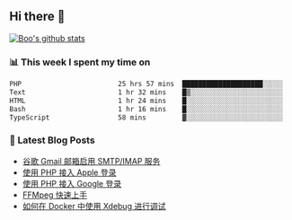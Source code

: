 ## Hi there 👋

[![Boo's github stats](https://github-readme-stats.vercel.app/api?username=0xAiKang)](https://github.com/anuraghazra/github-readme-stats)

<!-- [![Most Used Langs](https://github-readme-stats.vercel.app/api/top-langs/?username=0xAiKang)](https://github.com/anuraghazra/github-readme-stats) -->

### 📊 This week I spent my time on
<!--START_SECTION:waka-->

```txt
PHP                        25 hrs 57 mins  ████████████████████░░░░░   79.94 %
Text                       1 hr 32 mins    █▒░░░░░░░░░░░░░░░░░░░░░░░   04.75 %
HTML                       1 hr 24 mins    █░░░░░░░░░░░░░░░░░░░░░░░░   04.34 %
Bash                       1 hr 16 mins    █░░░░░░░░░░░░░░░░░░░░░░░░   03.91 %
TypeScript                 58 mins         ▓░░░░░░░░░░░░░░░░░░░░░░░░   03.02 %
```

<!--END_SECTION:waka-->

### 📕 Latest Blog Posts
<!-- BLOG-POST-LIST:START -->
- [谷歌 Gmail 邮箱启用 SMTP/IMAP 服务](https://www.0x2beace.com/enable-smtp-imap-service-in-google-gmail-mailbox/)
- [使用 PHP 接入 Apple 登录](https://www.0x2beace.com/sign-in-with-apple/)
- [使用 PHP 接入 Google 登录](https://www.0x2beace.com/sign-in-with-google/)
- [FFMpeg 快速上手](https://www.0x2beace.com/ffmpeg-quick-start/)
- [如何在 Docker 中使用 Xdebug 进行调试](https://www.0x2beace.com/how-to-debug-with-xdebug-in-docker/)
<!-- BLOG-POST-LIST:END -->

